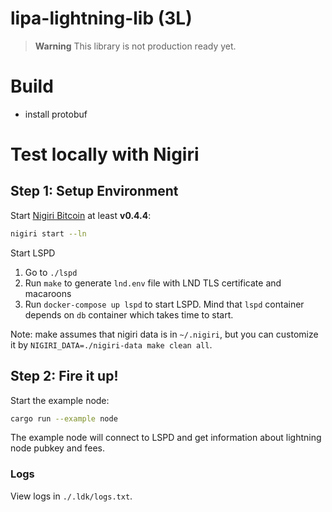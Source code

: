 # lipa-lightning-lib (3L)

> **Warning**
> This library is not production ready yet.

# Build

 - install protobuf

# Test locally with Nigiri

## Step 1: Setup Environment
Start [Nigiri Bitcoin](https://github.com/vulpemventures/nigiri)
at least **v0.4.4**:
```sh
nigiri start --ln
```

Start LSPD
 1. Go to `./lspd`
 2. Run `make` to generate `lnd.env` file with LND TLS certificate and macaroons
 3. Run `docker-compose up lspd` to start LSPD.
 Mind that `lspd` container depends on `db` container which takes time to start.

Note: make assumes that nigiri data is in `~/.nigiri`,
but you can customize it by `NIGIRI_DATA=./nigiri-data make clean all`.

## Step 2: Fire it up!
Start the example node:
```sh
cargo run --example node
```

The example node will connect to LSPD and get information about lightning node
pubkey and fees.

### Logs
View logs in `./.ldk/logs.txt`.
